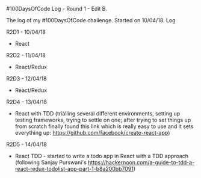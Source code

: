 #100DaysOfCode Log - Round 1 - Edit B.

The log of my #100DaysOfCode challenge. Started on 10/04/18.
Log

R2D1 - 10/04/18
- React

R2D2 - 11/04/18
- React/Redux

R2D3 - 12/04/18
- React/Redux

R2D4 - 13/04/18
- React with TDD (trialling several different environments, setting up testing frameworks, trying to settle on one; after trying to set things up from scratch finally found this link which is really easy to use and it sets everything up: https://github.com/facebook/create-react-app)

R2D5 - 14/04/18
- React TDD - started to write a todo app in React with a TDD approach (following Sanjay Purswani's https://hackernoon.com/a-guide-to-tdd-a-react-redux-todolist-app-part-1-b8a200bb7091)
